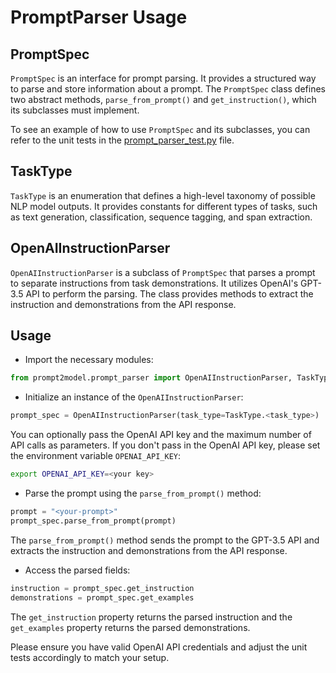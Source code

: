 # PromptParser Usage

## PromptSpec

`PromptSpec` is an interface for prompt parsing. It provides a structured way to
parse and store information about a prompt. The `PromptSpec` class defines two
abstract methods, `parse_from_prompt()` and `get_instruction()`, which its
subclasses must implement.

To see an example of how to use `PromptSpec` and its subclasses, you can refer
to the unit tests in the [prompt_parser_test.py](../../tests/prompt_parser_test.py)
file.

## TaskType

`TaskType` is an enumeration that defines a high-level taxonomy of possible NLP
model outputs. It provides constants for different types of tasks, such as text
generation, classification, sequence tagging, and span extraction.

## OpenAIInstructionParser

`OpenAIInstructionParser` is a subclass of `PromptSpec` that parses a prompt to
separate instructions from task demonstrations. It utilizes OpenAI's GPT-3.5 API
to perform the parsing. The class provides methods to extract the instruction
and demonstrations from the API response.

## Usage

- Import the necessary modules:

```python
from prompt2model.prompt_parser import OpenAIInstructionParser, TaskType
```

- Initialize an instance of the `OpenAIInstructionParser`:

```python
prompt_spec = OpenAIInstructionParser(task_type=TaskType.<task_type>)
```

You can optionally pass the OpenAI API key and the maximum number of API calls
as parameters. If you don't pass in the OpenAI API key, please set the
environment variable `OPENAI_API_KEY`:

```bash
export OPENAI_API_KEY=<your key>
```

- Parse the prompt using the `parse_from_prompt()` method:

```python
prompt = "<your-prompt>"
prompt_spec.parse_from_prompt(prompt)
```

The `parse_from_prompt()` method sends the prompt to the GPT-3.5 API and
extracts the instruction and demonstrations from the API response.

- Access the parsed fields:

```python
instruction = prompt_spec.get_instruction
demonstrations = prompt_spec.get_examples
```

The `get_instruction` property returns the parsed instruction and the
`get_examples` property returns the parsed demonstrations.

Please ensure you have valid OpenAI API credentials and adjust the unit tests
accordingly to match your setup.
